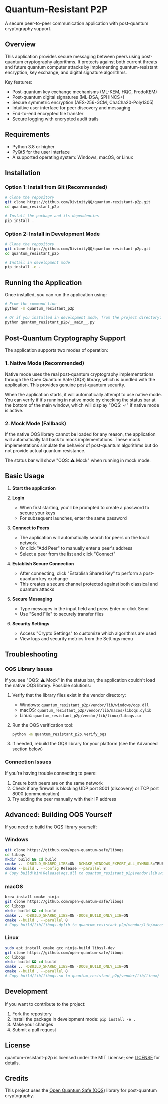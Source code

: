 # Quantum-Resistant P2P

A secure peer-to-peer communication application with post-quantum cryptography support.

## Overview

This application provides secure messaging between peers using post-quantum cryptography algorithms. It protects against both current threats and future quantum computer attacks by implementing quantum-resistant encryption, key exchange, and digital signature algorithms.

Key features:
- Post-quantum key exchange mechanisms (ML-KEM, HQC, FrodoKEM)
- Post-quantum digital signatures (ML-DSA, SPHINCS+)
- Secure symmetric encryption (AES-256-GCM, ChaCha20-Poly1305)
- Intuitive user interface for peer discovery and messaging
- End-to-end encrypted file transfer
- Secure logging with encrypted audit trails

## Requirements

- Python 3.8 or higher
- PyQt5 for the user interface
- A supported operating system: Windows, macOS, or Linux

## Installation

### Option 1: Install from Git (Recommended)

```bash
# Clone the repository
git clone https://github.com/DivinityQQ/quantum-resistant-p2p.git
cd quantum_resistant_p2p

# Install the package and its dependencies
pip install .
```

### Option 2: Install in Development Mode

```bash
# Clone the repository
git clone https://github.com/DivinityQQ/quantum-resistant-p2p.git
cd quantum_resistant_p2p

# Install in development mode
pip install -e .
```

## Running the Application

Once installed, you can run the application using:

```bash
# From the command line
python -m quantum_resistant_p2p

# Or if you installed in development mode, from the project directory:
python quantum_resistant_p2p/__main__.py
```

## Post-Quantum Cryptography Support

The application supports two modes of operation:

### 1. Native Mode (Recommended)

Native mode uses the real post-quantum cryptography implementations through the Open Quantum Safe (OQS) library, which is bundled with the application. This provides genuine post-quantum security.

When the application starts, it will automatically attempt to use native mode. You can verify if it's running in native mode by checking the status bar at the bottom of the main window, which will display "OQS: ✓" if native mode is active.

### 2. Mock Mode (Fallback)

If the native OQS library cannot be loaded for any reason, the application will automatically fall back to mock implementations. These mock implementations simulate the behavior of post-quantum algorithms but do not provide actual quantum resistance.

The status bar will show "OQS: ⚠ Mock" when running in mock mode.

## Basic Usage

1. **Start the application**

2. **Login**
   - When first starting, you'll be prompted to create a password to secure your keys
   - For subsequent launches, enter the same password

3. **Connect to Peers**
   - The application will automatically search for peers on the local network
   - Or click "Add Peer" to manually enter a peer's address
   - Select a peer from the list and click "Connect"

4. **Establish Secure Connection**
   - After connecting, click "Establish Shared Key" to perform a post-quantum key exchange
   - This creates a secure channel protected against both classical and quantum attacks

5. **Secure Messaging**
   - Type messages in the input field and press Enter or click Send
   - Use "Send File" to securely transfer files

6. **Security Settings**
   - Access "Crypto Settings" to customize which algorithms are used
   - View logs and security metrics from the Settings menu

## Troubleshooting

### OQS Library Issues

If you see "OQS: ⚠ Mock" in the status bar, the application couldn't load the native OQS library. Possible solutions:

1. Verify that the library files exist in the vendor directory:
   - Windows: `quantum_resistant_p2p/vendor/lib/windows/oqs.dll`
   - macOS: `quantum_resistant_p2p/vendor/lib/macos/liboqs.dylib`
   - Linux: `quantum_resistant_p2p/vendor/lib/linux/liboqs.so`

2. Run the OQS verification tool:
   ```bash
   python -m quantum_resistant_p2p.verify_oqs
   ```

3. If needed, rebuild the OQS library for your platform (see the Advanced section below)

### Connection Issues

If you're having trouble connecting to peers:

1. Ensure both peers are on the same network
2. Check if any firewall is blocking UDP port 8001 (discovery) or TCP port 8000 (communication)
3. Try adding the peer manually with their IP address

## Advanced: Building OQS Yourself

If you need to build the OQS library yourself:

### Windows

```bash
git clone https://github.com/open-quantum-safe/liboqs
cd liboqs
mkdir build && cd build
cmake .. -DBUILD_SHARED_LIBS=ON -DCMAKE_WINDOWS_EXPORT_ALL_SYMBOLS=TRUE
cmake --build . --config Release --parallel 8
# Copy build\bin\Release\oqs.dll to quantum_resistant_p2p\vendor\lib\windows\
```

### macOS

```bash
brew install cmake ninja
git clone https://github.com/open-quantum-safe/liboqs
cd liboqs
mkdir build && cd build
cmake .. -DBUILD_SHARED_LIBS=ON -DOQS_BUILD_ONLY_LIB=ON
cmake --build . --parallel 8
# Copy build/lib/liboqs.dylib to quantum_resistant_p2p/vendor/lib/macos/
```

### Linux

```bash
sudo apt install cmake gcc ninja-build libssl-dev
git clone https://github.com/open-quantum-safe/liboqs
cd liboqs
mkdir build && cd build
cmake .. -DBUILD_SHARED_LIBS=ON -DOQS_BUILD_ONLY_LIB=ON
cmake --build . --parallel 8
# Copy build/lib/liboqs.so to quantum_resistant_p2p/vendor/lib/linux/
```

## Development

If you want to contribute to the project:

1. Fork the repository
2. Install the package in development mode: `pip install -e .`
3. Make your changes
4. Submit a pull request

## License

quantum-resistant-p2p is licensed under the MIT License; see
[LICENSE](https://github.com/DivinityQQ/quantum-resistant-p2p/blob/main/LICENSE)
for details.

## Credits

This project uses the [Open Quantum Safe (OQS)](https://openquantumsafe.org/) library for post-quantum cryptography.

